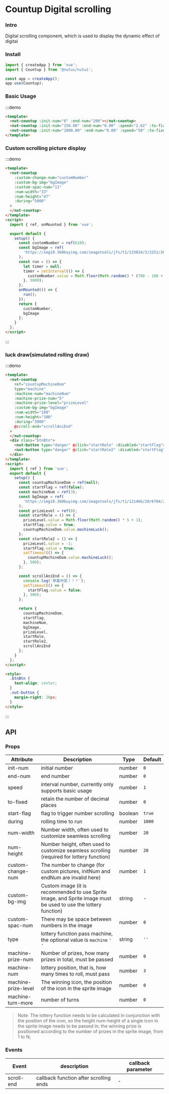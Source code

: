 # Countup Digital scrolling

### Intro

Digital scrolling component, which is used to display the dynamic effect of digital

### Install

```javascript
import { createApp } from 'vue';
import { Countup } from '@nutui/nutui';

const app = createApp();
app.use(Countup);
```

### Basic Usage

:::demo

```html
<template>
  <nut-countup :init-num="0" :end-num="200"></nut-countup>
  <nut-countup :init-num="150.00" :end-num="0.00" :speed="2.62" :to-fixed="2"></nut-countup>
  <nut-countup :init-num="1000.00" :end-num="0.00" :speed="50" :to-fixed="2"></nut-countup>
</template>
```

### Custom scrolling picture display

:::demo

```html
<template>
  <nut-countup
    :custom-change-num="customNumber"
    :custom-bg-img="bgImage"
    :custom-spac-num="11"
    :num-width="33"
    :num-height="47"
    :during="5000"
  >
  </nut-countup>
</template>
<script>
  import { ref, onMounted } from 'vue';

  export default {
    setup() {
      const customNumber = ref(618);
      const bgImage = ref(
        'https://img10.360buyimg.com/imagetools/jfs/t1/133024/3/2251/2646/5ee7549aE8dc02d7e/de6901b6c72db396.png'
      );
      const run = () => {
        let timer = null;
        timer = setInterval(() => {
          customNumber.value = Math.floor(Math.random() * (700 - 100 + 1) + 100);
        }, 5000);
      };
      onMounted(() => {
        run();
      });
      return {
        customNumber,
        bgImage
      };
    }
  };
</script>
```

:::

### luck draw(simulated rolling draw)

:::demo

```html
<template>
  <nut-countup
    ref="countupMachineDom"
    type="machine"
    :machine-num="machineNum"
    :machine-prize-num="5"
    :machine-prize-level="prizeLevel"
    :custom-bg-img="bgImage"
    :num-width="100"
    :num-height="100"
    :during="3000"
    @scroll-end="scrollAniEnd"
  >
  </nut-countup>
  <div class="btnBtn">
    <nut-button type="danger" @click="startRole" :disabled="startFlag"> 中奖 </nut-button>
    <nut-button type="danger" @click="startRole2" :disabled="startFlag"> 不中奖 </nut-button>
  </div>
</template>
<script>
  import { ref } from 'vue';
  export default {
    setup() {
      const countupMachineDom = ref(null);
      const startFlag = ref(false);
      const machineNum = ref(3);
      const bgImage = ref(
        'https://img10.360buyimg.com/imagetools/jfs/t1/121466/20/6784/28830/5f06e7f2Edbb8998c/9bdd9e7b24dff9fe.png'
      );
      const prizeLevel = ref(0);
      const startRole = () => {
        prizeLevel.value = Math.floor(Math.random() * 5 + 1);
        startFlag.value = true;
        countupMachineDom.value.machineLuck();
      };
      const startRole2 = () => {
        prizeLevel.value = -1;
        startFlag.value = true;
        setTimeout(() => {
          countupMachineDom.value.machineLuck();
        }, 500);
      };

      const scrollAniEnd = () => {
        console.log('恭喜中奖！！！');
        setTimeout(() => {
          startFlag.value = false;
        }, 300);
      };

      return {
        countupMachineDom,
        startFlag,
        machineNum,
        bgImage,
        prizeLevel,
        startRole,
        startRole2,
        scrollAniEnd
      };
    }
  };
</script>

<style>
  .btnBtn {
    text-align: center;
  }
  .nut-button {
    margin-right: 20px;
  }
</style>
```

:::

## API

### Props

| Attribute | Description | Type | Default |
| --- | --- | --- | --- |
| init-num | initial number | number | `0` |
| end-num | end number | number | `0` |
| speed | interval number, currently only supports basic usage | number | `1` |
| to-fixed | retain the number of decimal places | number | `0` |
| start-flag | flag to trigger number scrolling | boolean | `true` |
| during | rolling time to run | number | `1000` |
| num-width | Number width, often used to customize seamless scrolling | number | `20` |
| num-height | Number height, often used to customize seamless scrolling (required for lottery function) | number | `20` |
| custom-change-num | The number to change (for custom pictures, initNum and endNum are invalid here) | number | `1` |
| custom-bg-img | Custom image (it is recommended to use Sprite image, and Sprite image must be used to use the lottery function) | string | - |
| custom-spac-num | There may be space between numbers in the image | number | `0` |
| type | lottery function pass machine, the optional value is `machine` `' '` | string | `''` |
| machine-prize-num | Number of prizes, how many prizes in total, must be passed | number | `0` |
| machine-num | lottery position, that is, how many times to roll, must pass | number | `3` |
| machine-prize-level | The winning icon, the position of the icon in the sprite image | number | `0` |
| machine-turn-more | number of turns | number | `0` |

> Note: The lottery function needs to be calculated in conjunction with the position of the icon, so the height num-height of a single icon in the sprite image needs to be passed in; the winning prize is positioned according to the number of prizes in the sprite image, from 1 to N;

### Events

| Event | description | callback parameter |
| --- | --- | --- |
| scroll-end | callback function after scrolling ends | - |
